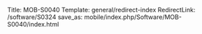 Title: MOB-S0040
Template: general/redirect-index
RedirectLink: /software/S0324
save_as: mobile/index.php/Software/MOB-S0040/index.html
